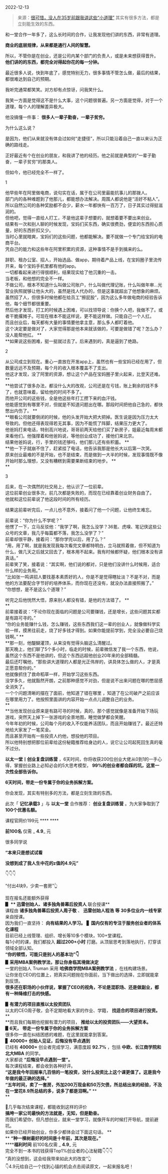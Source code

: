 2022-12-13

> 来源：[很可惜，没人在35岁前跟我讲这些“小道理”](http://mp.weixin.qq.com/s?__biz=MzU3NDc5Nzc0NQ==&mid=2247521439&idx=1&sn=21778b5992c4a41fb00073d450117a8d&chksm=fd2e3641ca59bf57a1d2ea89fd69fc8a6a87e2d4898b0a32dbb619d2029ac936c22a4f9e8675&scene=27#wechat_redirect)
> 其实有很多方法，都是立刻能生效的东西。

和一堂合作一年多了，这么长时间的合作，让我发现他们讲的东西，非常有道理。  

 **商业的底层规律，从来都是通行人间的智慧。**

所以，不管你是在创业，还是公司内某个部门的负责人，或是未来想获得晋升。 **他们讲的的东西，都完全对得起你花的每一分钟。**

最近很多人说，快到年底了，感觉特别无力，很多事情不管怎么做，最后的结果，都很难达到自己的预期。

  

我听完通常都笑笑。对方却有点惊讶，问我笑什么。

  

我笑一方面是觉得这不是什么大事，这个问题很普遍。另一方面是觉得，对于一个道理，每个人的理解差异极大。  

  

他没搞懂一件事： **很多人一辈子勤奋，一辈子贫穷。**

  

为什么这么说？

是因为，他们从来就没有体会过如何“走捷径”，所以只能沿着自己一直以来认为正确的路线走。

正好最近有个在创业的朋友，和我讲了他的经历。他之前就是典型的“一辈子勤奋，一辈子贫穷”的那类人。

但如今，他已经完全不一样了。

  

1

  
他早些年在阿里做电商，说句实在话，属于在公司里最能抗事儿的那拨人。  
部门内的各种难题到了他那儿，都能想办法解决。周围人都说他是“活好不粘人”。  
所以自然公司的各种奖励都不会少，薪水一年都快有一百万了，日子其实过得挺滋润的。  
但他吧，觉得一直给人打工，不是他这辈子想要的，就想着要不要出来创业。  
结果有一次和别人聊的时候发现，宝妈们买东西，确实很费劲，便宜的东西担心质量，好的东西折扣又少。  
当时心里就暗爽，宝妈们的这些问题，他都能解决。要不就做一个专门给宝妈的电商平台。  
凭自己的能力和这些年在阿里积累的资源，这种事情不是手到擒来的么。  

  

  

辞职、租办公室、招人，开始选品、做app，期待着产品上线，在宝妈圈子里流传开来，每个宝妈手机里都有他的app。  
一切都看起来进行得很顺利，结果现实给了他沉重的一击。  
当老板，和他想的完全不一样。  
不做公司，根本不知道什么叫做公司账户，什么叫做代理记账，什么叫做年审...光营业执照就够让他头大的，虽然是找人代办的，但是这事就超出了他想象的麻烦。  
虽然招了人，但很多时候他都在给员工“擦屁股”，因为这么多年做电商的经验告诉他，每个细节都很重要。  
然后他才发现，打工的时候遇上困难，可以找领导说：你换个人吧，我做不了。或者干脆撂摊子。可现在根本不能这样说，更不能这样做。只能自己一个人扛。  
而且创业后，每天都有大量的事情要他拿主意，那么多人都盯着他。  
这个决定要是做对了，大家觉得那是他本来就该做的，可要是做错了呢？怎么办？没人能帮他扛。 **  
**如果说这些困难，挺一挺就过去了。后来遇到的，真是逼到了绝路。  
  

2

  
从公司成立到现在。重心一直放在开发app上，虽然也有一些宝妈已经在用了，但数量远远不及预期，每个月的收入根本覆盖不了支出。  
他这才发现，没了阿里的资源，想让这个产品在宝妈圈子里火起来，比登天还难。 **  
**他尝试了很多办法，都没什么大的改观，公司还是在亏钱，账上剩余的钱不多了，也就意味着，留给他的时间不多了。  
而他开公司的这些钱，全是他这些年打工攒下来的血汗钱。  
他能感觉到有哪里不对，但就是不知道问题出在哪。那段时间把他自己急的，都快憋出内伤了。 **  
**眼看公司就要倒闭的时候，他的头发开始大把大把掉。医生说是因为压力太大导致的。但他还得表现得若无其事，因为不能慌了阵脚，结果压力更大了。  
他爸妈打来电话，特别高兴地说，哥哥前两天给他们买了新房子，姐最近每周末都来看他们。他强撑着和他爸妈说，等他创业成功了，接他们来北京。  
结果他爸妈说，行，手里的钱还够吗，他们那儿还有些积蓄。 **  
**他一下子就崩不住了，赶紧挂了电话，他告诉我那是他长大以后第一次哭。  
原来创业最难的不是开始，也不是结束，而是做到一大半的时候，发现事情既不像开始时那么理想，又没有糟糕到需要果断结束的地步。 **  
**

3

  
后来，在一次偶然的社交局上，他认识了一位前辈。  
这位前辈创业很多次，前几次都是失败的，而现在已经靠着创业财务自由了。  
他就和这位前辈说了他这段时间的所有经历。  
  
结果这前辈听完后，一点儿也不意外，接着问了他一个问题，让他终生难忘。

  

前辈说：“你为什么不学呢？”  
他愣了一下，立马反驳他：“我学了啊，我怎么没学？36氪、虎嗅、笔记侠这些公众号的文章，我几乎每篇都不落，我怎么没学了？”  
前辈却很平静，接着问：“那你学完以后，用了么？”  
“用，用了啊，就是我发现我每次看完文章都特明白，立马就照着做，但不知道为什么，做几天之后就又回去了，根本用不起来。我有时候都怀疑，他们根本没有讲真话。”  
前辈笑了笑，接着说：“其实啊，他们说的都对，只是他们没讲什么时候用，适合什么样的业务用。”  
“比如张一鸣讲招人要找基本素质好的人，你是不是觉得瞎扯淡？不是不对，而是他的方法要配合字节好的培养体系，而你现在还没有，就没办法直接照搬了。”  
“你想想，是不是这么个道理？”  
  
听完之后他恍然大悟，原来别人都没有错，是他的方法错了。 **  
**  
前辈接着说：“不论你现在面临的问题是公司要赚钱，还是增长，这些问题其实都是有路可寻的。”  
“你的业务能赚什么钱，怎么赚钱，这些东西我们这一辈的创业人，就像做科学实验一样，摸黑往前走，烧了好多钱才得到。如果你能提前学到，完全没必要自己烧钱啊。”
**  
**那一刻，他醍醐灌顶，从来没有觉得头脑这么清醒过。  
那天晚上，他们聊了5个多小时，临走的时候，前辈微信发了我一个东西，他说，虽然这个东西不是他讲的，但这个东西远超他创业20年来的全部精髓。  
最后还叮嘱他，“那些讲大道理的人都是光正伟岸的，讲具体怎么做的人，才是真正愿意帮你的。”  
他就像抓住了救命稻草一样，开始学习这些东西。  
没学多久，他就豁然开朗，之前那种感觉不对劲，但是说不出来问题在哪的憋屈感全消失了。  
一个个问题清晰的摆在了面前，他知道了错在哪里 ，知道了在公司破产之前应该在哪里用力了。他按照里面讲的内容开始一点点儿调整自己的业务。  
 **  
**当他发现创业原来是有路可寻的时候，真的，那个感觉就像是准备开始下场玩游戏，突然天上掉下一张游戏的全景地图，睡觉做梦都会笑醒。  
今年年初的时候，公司每个月的收入不仅能养活团队，而且开始赚钱了。最近还特地给大家发了一笔奖金。  
而且甚至开始有一些投资人约他，想投他的项目。  
所以他特别想把那位前辈给这份秘籍推荐给身边的人，说它让公司起死回生真的毫不过分。  
  

 **以太一堂丨创业复盘训练营** ，6天时间，你将收获200位创业大佬从0到1的一手心得，掌握创业路上必知必会的5大思考模型，
**99%的创业者都会踩的坑，这里一次性全部告诉你。**

  

 **6天时间，带走一份专属于你的业务拆解方案。**

  

你会发现，其实有特别多的方法，都是立刻生效的东西。  

  

此次「 **记忆承载3** 」与 **以太一堂** 合作推荐： **创业复盘训练营** 。为大家争取到了 **100个优惠名额。**

  

课程官网价199元 **** ****

 **前100名** 仅需 _ **4.9**_ 元

很多同学说

 **“本来只是想试试看**

 **没想到成了我人生中花的z值的4.9元”**

👇👇👇

  

“付出4块9，少卖一套房”👆

  

现在报名还能额外获得  
 **▋ ** **迅雷创始人、诸多独角兽幕后投资人**** 联合授课**  
课程由 **诸多独角兽幕后投资人周子敬** 、 **迅雷创始人程浩** **等** **30多位业内一线专家** 亲自授课。  
因为我们一直坚持： **向有结果的人学习。** **▋** **国内仅有的专注于服务创业者的体系化课程**  
目前已经上线管理、组织、增长等10多个模块，100+堂课程。  
每1小时的课，我们都投入 **超过200+小时** 打磨。从顶层思考到落地执行，打穿该领域全部认知。  
 **“你的顿悟，可能只是别人的基本功”👇**  
 **▋采用MBA案例教学法，那让你身临其境做决定**  
一堂的创始人 Truman 采用 **哈佛商学院MBA案例教学法** ，在线构建场景。  
让你坐在CEO的位置上，把真实问题抛在你面前，当下做出的选择，立即就能拿到反馈。  
 **很多还在职场的小伙伴说，掌握了CEO的视角，不论是混职场、还是做副业，都有一种降维打击的快感。**  
  
 **▋有潜力的项目直推以太投资团队**  
以太的CEO周子敬，会不定期地看大家的作业、学籍， **找适合的项目进行投资。** **  
**而且我们每期也挖掘有潜力的项目， **推给以太的投资团队——大望资本。**  
 **▋6天，** **带走一份专属于你的业务拆解方案**  
很多你一直在纠结困惑的难题，在这里就能拿到答案。  
 **▋** **40000+** **创始人见证，后悔没有早点遇到**  
已经有 **40000+** 创业者完成学习，满意度超 **92.7%** ，包括 **中欧、长江商学院和北大MBA** 的同学。  
大家都说 **“后悔没早点遇到一堂”。**  
每次课程结束，都会收到各种好评。  
 **“这是我今年回报率几百倍的一笔投资，没什么投资比上这个课更值了。这是我今年做的最正确的选择。”**  
 **“五年时间，卖了一套房，外加200万现金和50万欠债，所总结出来的经验，不及在一堂花8.9所总结的多，说多了都是泪啊。”** **  
**  
  
🔼几乎每次结束课程，都能收到这样的评价  
 **搞垮一家公司最快的方法就是，无知，但是勤奋。**  
而我们希望你，但凡想创业，就来一堂学习，就像开车的时候打开导航，提前避坑。  
如果你已经开始创业，你多少都体会过下面这句话。 **  
** **“种一棵树最好的时间是十年前，其次是现在。”**  
 ******福利时间** 前100名仅需 _ **4.9**_ 元  
完全不到一本书的钱获得Top1%创业者的心法秘籍👇👇👇  
“真的没想到，这会给我带来如此大的改变”👆  
👇4.9元给自己一个找到心锚的机会点击阅读原文，一起来报名吧！

